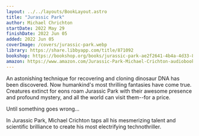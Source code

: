 ```yaml
---
layout: ../../layouts/BookLayout.astro
title: "Jurassic Park"
author: Michael Chrichton
startDate: 2022 May 29
finishDate: 2022 Jun 05
added: 2022 Jun 05
coverImage: /covers/jurassic-park.webp
library: https://share.libbyapp.com/title/871092
bookshop: https://bookshop.org/books/jurassic-park-ae2f2641-4b4a-4d33-85c7-6a2a16641248/9780345538987
amazon: https://www.amazon.com/Jurassic-Park-Michael-Crichton-audiobook/dp/B00U7TZZRM/
---
```


An astonishing technique for recovering and cloning dinosaur DNA has been discovered. Now humankind's most thrilling fantasies have come true. Creatures extinct for eons roam Jurassic Park with their awesome presence and profound mystery, and all the world can visit them--for a price.

Until something goes wrong…

In Jurassic Park, Michael Crichton taps all his mesmerizing talent and scientific brilliance to create his most electrifying technothriller.

<!-- ### Notes & Highlights -->
